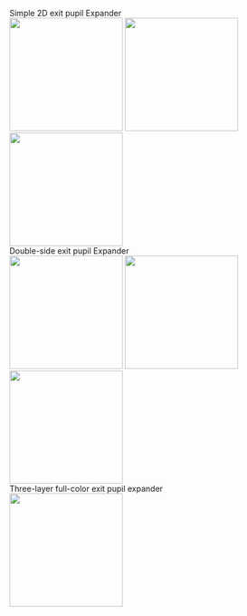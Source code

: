 Simple 2D exit pupil Expander<br>
<img src="https://github.com/user-attachments/assets/2fe0b48e-e7de-4d50-80fa-1633e9b4dd7c" height="200">
<img src="https://github.com/user-attachments/assets/2fabe605-2bc5-4f3e-b19e-8f9426a37ce2" height="200">
<img src="https://github.com/user-attachments/assets/a4ba8e4f-0c68-48c9-be27-e6ea79ac2377" height="200"><br>
Double-side exit pupil Expander<br>
<img src="https://github.com/user-attachments/assets/182483bc-569d-4803-b26d-deeadfd62212" height="200">
<img src="https://github.com/user-attachments/assets/2c143bbf-6ce3-4057-a95c-bb6330b9ef34" height="200">
<img src="https://github.com/user-attachments/assets/ad7a4405-a5c5-478c-80f9-5439e07f2a82" height="200"><br>
Three-layer full-color exit pupil expander<br>
<img src="https://github.com/user-attachments/assets/ba183772-8b33-4e5c-8f49-f22352ba84de" height="200">

